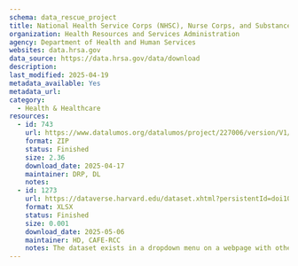 ```yaml
---
schema: data_rescue_project 
title: National Health Service Corps (NHSC), Nurse Corps, and Substance Use Disorder Treatment and Recovery (STAR) and other Programs
organization: Health Resources and Services Administration
agency: Department of Health and Human Services
websites: data.hrsa.gov
data_source: https://data.hrsa.gov/data/download
description: 
last_modified: 2025-04-19
metadata_available: Yes
metadata_url: 
category:
  - Health & Healthcare 
resources:
  - id: 743
    url: https://www.datalumos.org/datalumos/project/227006/version/V1/view
    format: ZIP
    status: Finished
    size: 2.36
    download_date: 2025-04-17
    maintainer: DRP, DL
    notes: 
  - id: 1273
    url: https://dataverse.harvard.edu/dataset.xhtml?persistentId=doi10.7910/DVN/HS0WOW
    format: XLSX
    status: Finished
    size: 0.001
    download_date: 2025-05-06
    maintainer: HD, CAFE-RCC
    notes: The dataset exists in a dropdown menu on a webpage with other datasets. Suggest printing PDF of the full page for context, but uploading each section seperately.
---
```

